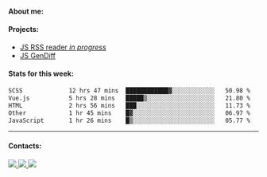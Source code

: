#### About me:

#### Projects:
- [JS RSS reader *in progress*](https://github.com/GKoil/frontend-project-lvl3)
- [JS GenDiff](https://github.com/GKoil/GenDiff)

#### Stats for this week:
<!--START_SECTION:waka-->

```txt
SCSS             12 hrs 47 mins  ████████████▓░░░░░░░░░░░░   50.98 %
Vue.js           5 hrs 28 mins   █████▒░░░░░░░░░░░░░░░░░░░   21.80 %
HTML             2 hrs 56 mins   ███░░░░░░░░░░░░░░░░░░░░░░   11.73 %
Other            1 hr 45 mins    █▓░░░░░░░░░░░░░░░░░░░░░░░   06.97 %
JavaScript       1 hr 26 mins    █▒░░░░░░░░░░░░░░░░░░░░░░░   05.77 %
```

<!--END_SECTION:waka-->
---
#### Contacts:

<a target='_blank' title='LinkedIn' href="https://www.linkedin.com/in/gkoil/">
  <img src="https://img.shields.io/badge/LinkedIn-0077B5?style=for-the-badge&logo=linkedin&logoColor=white" />
</a>
<a target='_blank' title='Telegram' href="https://t.me/gkoil">
  <img src="https://img.shields.io/badge/Telegram-2CA5E0?style=for-the-badge&logo=telegram&logoColor=white" />
</a>
<a target='_blank' title='Gmail' href="mailto: gk.grigorev@gmail.com">
  <img src="https://img.shields.io/badge/Gmail-D14836?style=for-the-badge&logo=gmail&logoColor=white" />
</a>

